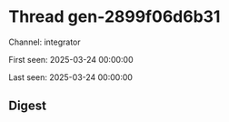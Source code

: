 # Thread gen-2899f06d6b31
Channel: integrator

First seen: 2025-03-24 00:00:00

Last seen: 2025-03-24 00:00:00

## Digest


